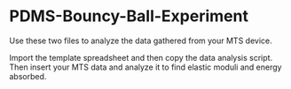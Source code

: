 # PDMS-Bouncy-Ball-Experiment

Use these two files to analyze the data gathered from your MTS device. 

Import the template spreadsheet and then copy the data analysis script. 
Then insert your MTS data and analyze it to find elastic moduli and energy absorbed.

